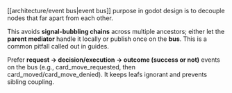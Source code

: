 [[architecture/event bus|event bus]] purpose in godot design is to decouple nodes that far apart from each other.

This avoids **signal-bubbling chains** across multiple ancestors; either let the **parent mediator** handle it locally or publish once on the **bus**. This is a common pitfall called out in guides.

Prefer **request -> decision/execution -> outcome (success or not)** events on the bus (e.g., card_move_requested, then card_moved/card_move_denied). It keeps leafs ignorant and prevents sibling coupling.